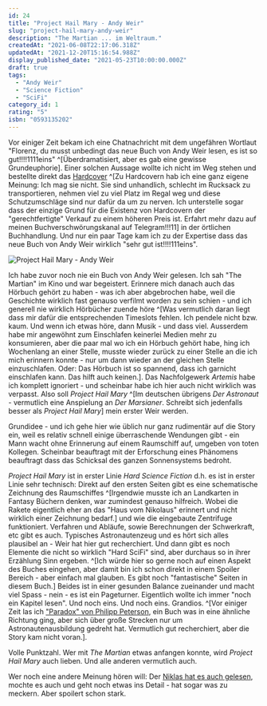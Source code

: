 ```yaml
---
id: 24
title: "Project Hail Mary - Andy Weir"
slug: "project-hail-mary-andy-weir"
description: "The Martian ... im Weltraum."
createdAt: "2021-06-08T22:17:06.318Z"
updatedAt: "2021-12-20T15:16:54.988Z"
display_published_date: "2021-05-23T10:00:00.000Z"
draft: true
tags:
  - "Andy Weir"
  - "Science Fiction"
  - "SciFi"
category_id: 1
rating: "5"
isbn: "0593135202"
---
```


Vor einiger Zeit bekam ich eine Chatnachricht mit dem ungefähren Wortlaut "Florenz, du musst unbedingt das neue Buch von Andy Weir lesen, es ist so gut!!!!1111eins" ^[Überdramatisiert, aber es gab eine gewisse Grundeuphorie]. Einer solchen Aussage wollte ich nicht im Weg stehen und bestellte direkt das [Hardcover](https://amzn.to/2RE7JZy) ^[Zu Hardcovern hab ich eine ganz eigene Meinung: Ich mag sie nicht. Sie sind unhandlich, schlecht im Rucksack zu transportieren, nehmen viel zu viel Platz im Regal weg und diese Schutzumschläge sind nur dafür da um zu nerven. Ich unterstelle sogar dass der einzige Grund für die Existenz von Hardcovern der "gerechtfertigte" Verkauf zu einem höheren Preis ist. Erfahrt mehr dazu auf meinen Buchverschwörungskanal auf Telegram!!!11] in der örtlichen Buchhandlung. Und nur ein paar Tage kam ich zu der Expertise dass das neue Buch von Andy Weir wirklich "sehr gut ist!!!!111eins". 

![Project Hail Mary - Andy Weir](https://res.cloudinary.com/dlsll9dkn/image/upload/v1623189977/photo_2021_06_09_00_05_30_63854a7971.jpg)

Ich habe zuvor noch nie ein Buch von Andy Weir gelesen. Ich sah "The Martian" im Kino und war begeistert. Erinnere mich danach auch das Hörbuch gehört zu haben - was ich aber abgebrochen habe, weil die Geschichte wirklich fast genauso verfilmt worden zu sein schien - und ich generell nie wirklich Hörbücher zuende höre ^[Was vermutlich daran liegt dass mir dafür die entsprechenden Timeslots fehlen. Ich pendele nicht bzw. kaum. Und wenn ich etwas höre, dann Musik - und dass viel.  Ausserdem habe mir angewöhnt zum Einschlafen keinerlei Medien mehr zu konsumieren, aber die paar mal wo ich ein Hörbuch gehört habe, hing ich Wochenlang an einer Stelle, musste wieder zurück zu einer Stelle an die ich mich erinnern konnte - nur um dann wieder an der gleichen Stelle einzuschlafen. Oder: Das Hörbuch ist so spannend, dass ich garnicht einschlafen kann. Das hilft auch keinen.].  Das Nachfolgewerk *Artemis* habe ich komplett ignoriert - und scheinbar habe ich hier auch nicht wirklich was verpasst. Also soll *Project Hail Mary* ^[Im deutschen übrigens *Der Astronaut* - vermutlich eine Anspielung an *Der Marsianer*. Schreibt sich jedenfalls besser als *Project Hail Mary*] mein erster Weir werden.

Grundidee - und ich gehe hier wie üblich nur ganz rudimentär auf die Story ein, weil es relativ schnell einige überraschende Wendungen gibt - ein Mann wacht ohne Erinnerung auf einem Raumschiff auf, umgeben von toten Kollegen. Scheinbar beauftragt mit der Erforschung eines Phänomens beauftragt dass das Schicksal des ganzen Sonnensystems bedroht. 

*Project Hail Mary* ist in erster Linie *Hard Science Fiction* d.h. es ist in erster Linie sehr technisch: Direkt auf den ersten Seiten gibt es eine schematische Zeichnung des Raumschiffes ^[Irgendwie musste ich an Landkarten in Fantasy Büchern denken, war zumindest genauso hilfreich. Wobei die Rakete eigentlich eher an das "Haus vom Nikolaus" erinnert und nicht wirklich einer Zeichnung bedarf.] und wie die eingebaute Zentrifuge funktioniert. Verfahren und Abläufe, sowie Berechnungen der Schwerkraft, etc gibt es auch. Typisches Astronautenzeug und es hört sich alles plausibel an - Weir hat hier gut recherchiert. Und dann gibt es noch Elemente die nicht so wirklich "Hard SciFi" sind, aber durchaus so in ihrer Erzählung Sinn ergeben. ^[Ich würde hier so gerne noch auf einen Aspekt des Buches eingehen, aber damit bin ich schon direkt in einem Spoiler Bereich - aber einfach mal glauben. Es gibt noch "fantastische" Seiten in diesem Buch.] Beides ist in einer gesunden Balance zueinander und macht viel Spass - nein - es ist ein Pageturner. Eigentlich wollte ich immer "noch ein Kapitel lesen". Und noch eins. Und noch eins. Grandios. ^[Vor einiger Zeit las ich ["Paradox" von Philipp Peterson](https://amzn.to/3g5a8WB), ein Buch was in eine ähnliche Richtung ging, aber sich über große Strecken nur um Astronautenausbildung gedreht hat. Vermutlich gut recherchiert, aber die Story kam nicht voran.].

Volle Punktzahl. Wer mit *The Martian* etwas anfangen konnte, wird *Project Hail Mary* auch lieben. Und alle anderen vermutlich auch. 

Wer noch eine andere Meinung hören will: Der [Niklas hat es auch gelesen](https://niklasbarning.de/2021/06/03/project-hail-mary-andy-weir/), mochte es auch und geht noch etwas ins Detail - hat sogar was zu meckern. Aber spoilert schon stark. 
